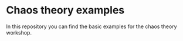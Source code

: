 # Chaos theory examples

In this repository you can find the basic examples for the chaos theory workshop.
